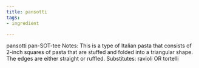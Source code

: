 ```yaml
---
title: pansotti
tags:
- ingredient

---
```

pansotti pan-SOT-tee Notes: This is a type of Italian pasta that consists of 2-inch squares of pasta that are stuffed and folded into a triangular shape. The edges are either straight or ruffled. Substitutes: ravioli OR tortelli
